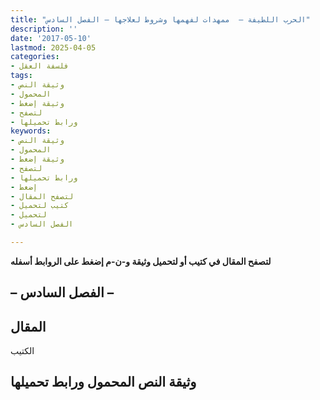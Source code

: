 ```yaml
---
title: "الحرب اللطيفة –  ممهدات لفهمها وشروط لعلاجها – الفصل السادس"
description: ''
date: '2017-05-10'
lastmod: 2025-04-05
categories:
- فلسفة العقل
tags:
- وثيقة النص
- المحمول
- وثيقة إضغط
- لتصفح
- ورابط تحميلها
keywords:
- وثيقة النص
- المحمول
- وثيقة إضغط
- لتصفح
- ورابط تحميلها
- إضغط
- لتصفح المقال
- كتيب لتحميل
- لتحميل
- الفصل السادس

---
```

**لتصفح المقال في كتيب أو لتحميل وثيقة و-ن-م إضغط على الروابط أسفله**

## **– الفصل السادس –**

## المقال

الكتيب

## وثيقة النص المحمول ورابط تحميلها

###
